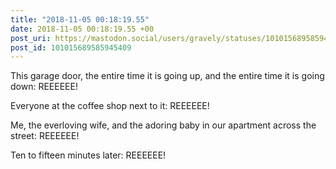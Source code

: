 ```yaml
---
title: "2018-11-05 00:18:19.55"
date: 2018-11-05 00:18:19.55 +00
post_uri: https://mastodon.social/users/gravely/statuses/101015689585945409
post_id: 101015689585945409
---
```

This garage door, the entire time it is going up, and the entire time it is going down: REEEEEE!

Everyone at the coffee shop next to it: REEEEEE!

Me, the everloving wife, and the adoring baby in our apartment across the street: REEEEEE!

Ten to fifteen minutes later: REEEEEE!


